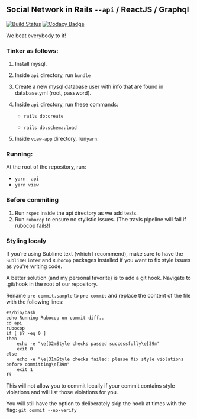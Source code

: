 ## Social Network in Rails `--api` / ReactJS / Graphql
[![Build Status](https://travis-ci.org/Youssefares/not-zuck-not-the-twins.svg?branch=master)](https://travis-ci.org/Youssefares/not-zuck-not-the-twins) [![Codacy Badge](https://api.codacy.com/project/badge/Grade/2ba319e861534e76a6b8fed43d78a671)](https://www.codacy.com/app/Youssefares/not-zuck-not-the-twins?utm_source=github.com&amp;utm_medium=referral&amp;utm_content=Youssefares/not-zuck-not-the-twins&amp;utm_campaign=Badge_Grade)

We beat everybody to it!

### Tinker as follows:
1. Install mysql.

2. Inside `api` directory, run ```bundle```

3. Create a new mysql database user with info that are found in database.yml (root, password).

4. Inside `api` directory, run these commands:

   - ```rails db:create```

   - ```rails db:schema:load```

5. Inside `view-app` directory, run`yarn`.

### Running:
At the root of the repository, run:
   - `yarn  api`
   - `yarn view`

### Before commiting
 1. Run ```rspec``` inside the api directory as we add tests.
 2. Run ```rubocop``` to ensure no stylistic issues. (The travis pipeline will fail if rubocop fails!)


### Styling localy
If you're using Sublime text (which I recommend), make sure to have the `SublimeLinter` and `Rubocop` packages installed if you want to fix style issues as you're writing code.

A better solution (and my personal favorite) is to add a git hook. Navigate to .git/hook in the root of our repository. 

Rename `pre-commit.sample` to `pre-commit` and replace the content of the file with the following lines:

```
#!/bin/bash
echo Running Rubocop on commit diff..
cd api
rubocop 
if [ $? -eq 0 ]
then
    echo -e "\e[32mStyle checks passed successfully\e[39m"
    exit 0
else
    echo -e "\e[31mStyle checks failed: please fix style violations before committing\e[39m"
    exit 1
fi

```

This will not allow you to commit locally if your commit contains style violations and will list those violations for you. 

You will still have the option to deliberately skip the hook at times with the flag: `git commit --no-verify`
